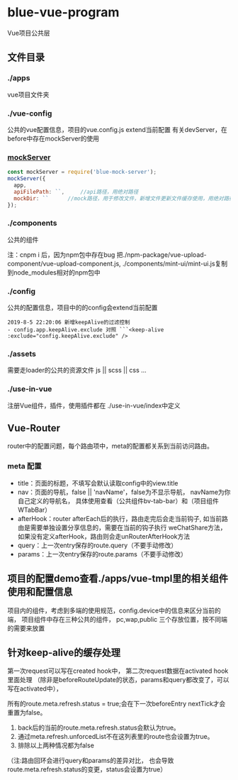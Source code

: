 # blue-vue-program
Vue项目公共层

## 文件目录

### ./apps 
vue项目文件夹

### ./vue-config 
公共的vue配置信息，项目的vue.config.js extend当前配置
有关devServer，在before中存在mockServer的使用

### [mockServer](https://www.npmjs.com/package/blue-mock-server)
```javascript
const mockServer = require('blue-mock-server'); 
mockServer({
  app,
  apiFilePath: ``,     //api路径，用绝对路径
  mockDir: ``      //mock路径，用于修改文件，新增文件更新文件缓存使用，用绝对路径
});
```

### ./components 
公共的组件

注：cnpm i 后，因为npm包中存在bug
把./npm-package/vue-upload-component/vue-upload-component.js,
./components/mint-ui/mint-ui.js复制到node_modules相对的npm包中

### ./config
公共的配置信息，项目中的的config会extend当前配置

    2019-8-5 22:20:06 新增keepAlive的过滤控制
    - config.app.keepAlive.exclude 对照 ```<keep-alive :exclude="config.keepAlive.exclude" /> 

### ./assets
需要走loader的公共的资源文件 js || scss || css ...

### ./use-in-vue
注册Vue组件，插件，使用插件都在 ./use-in-vue/index中定义

## Vue-Router
router中的配置问题，每个路由项中，meta的配置都关系到当前访问路由。

### meta 配置

- title：页面的标题，不填写会默认读取config中的view.title
- nav：页面的导航，false || 'navName'，false为不显示导航，
navName为你自己定义的导航名，
具体使用查看（公共组件bv-tab-bar）和（项目组件WTabBar）
- afterHook：router afterEach后的执行，路由走完后会走当前钩子,
如当前路由是需要单独设置分享信息的，需要在当前的钩子执行 weChatShare方法，
如果没有定义afterHook，路由则会走unRouterAfterHook方法
- query：上一次entry保存的route.query（不要手动修改）
- params：上一次entry保存的route.params（不要手动修改）

## 项目的配置demo查看./apps/vue-tmpl里的相关组件使用和配置信息

项目内的组件，考虑到多端的使用规范，config.device中的信息来区分当前的端，
项目组件中存在三种公共的组件， pc,wap,public 三个存放位置，按不同端的需要来放置

## 针对keep-alive的缓存处理

第一次request可以写在created hook中，
第二次request数据在activated hook里面处理
（除非是beforeRouteUpdate的状态，params和query都改变了，可以写在activated中），


所有的route.meta.refresh.status = true;会在下一次beforeEntry nextTick才会重置为false。

1. back后的当前的route.meta.refresh.status会默认为true。
2. 通过meta.refresh.unforcedList不在这列表里的route也会设置为true。
3. 排除以上两种情况都为false

（注:路由回环会进行query和params的差异对比，
也会导致route.meta.refresh.status的变更，status会设置为true）






















